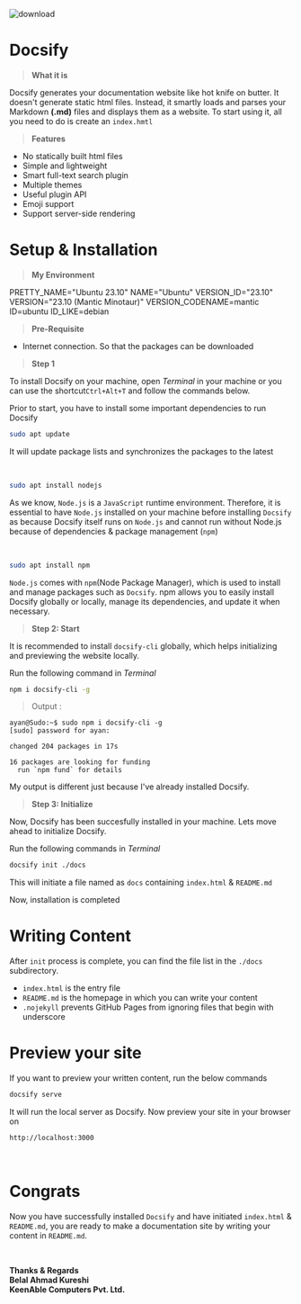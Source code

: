 ![download](https://github.com/ayanfosteringlinux/StuFFs/assets/153751979/fa219eb8-f8b0-4b3f-843a-8f0ac588848b)

# **Docsify**

>**What it is**

Docsify generates your documentation website like hot knife on butter. It doesn't generate static html files. Instead, it smartly loads and parses your Markdown **(.md)** files and displays them as a website. To start using it, all you need to do is create an ```index.hmtl```

>**Features**

* No statically built html files
* Simple and lightweight
* Smart full-text search plugin
* Multiple themes
* Useful plugin API
* Emoji support
* Support server-side rendering

# **Setup & Installation**

> **My Environment**

PRETTY_NAME="Ubuntu 23.10"
NAME="Ubuntu"
VERSION_ID="23.10"
VERSION="23.10 (Mantic Minotaur)"
VERSION_CODENAME=mantic
ID=ubuntu
ID_LIKE=debian

> **Pre-Requisite**

* Internet connection. So that the packages can be downloaded


>**Step 1**

To install Docsify on your machine, open *Terminal* in your machine or you can use the shortcut```Ctrl+Alt+T``` and follow the commands below.

Prior to start, you have to install some important dependencies to run Docsify

```bash
sudo apt update
```
It will update package lists and synchronizes the packages to the latest

<br>

```bash
sudo apt install nodejs
```
As we know, ```Node.js``` is a ```JavaScript``` runtime environment. Therefore, it is essential to have ```Node.js``` installed on your machine before installing ```Docsify``` as because Docsify itself runs on ```Node.js``` and cannot run without Node.js because of dependencies & package management (```npm```)

<br>

```bash
sudo apt install npm
```
```Node.js``` comes with ```npm```(Node Package Manager), which is used to install and manage packages such as ```Docsify```. npm allows you to easily install Docsify globally or locally, manage its dependencies, and update it when necessary.

>**Step 2: Start**

It is recommended to install ```docsify-cli``` globally, which helps initializing and previewing the website locally.

Run the following command in *Terminal*

```bash
npm i docsify-cli -g
```
>Output :

```
ayan@Sudo:~$ sudo npm i docsify-cli -g
[sudo] password for ayan: 

changed 204 packages in 17s

16 packages are looking for funding
  run `npm fund` for details
  ```
  My output is different just because I've already installed Docsify.

>**Step 3: Initialize**

Now, Docsify has been succesfully installed in your machine. Lets move ahead to initialize Docsify.

Run the following commands in *Terminal*

```bash
docsify init ./docs
```
This will initiate a file named as ```docs``` containing ```index.html``` & ```README.md```

Now, installation is completed

# **Writing Content**

After ```init``` process is complete, you can find the file list in the ```./docs```
subdirectory.

* ```index.html``` is the entry file
* ```README.md``` is the homepage in which you can write your content
* ```.nojekyll``` prevents GitHub Pages from ignoring files that begin with underscore

# **Preview your site**

If you want to preview your written content, run the below commands

```bash
docsify serve
```
It will run the local server as Docsify. Now preview your site in your browser on
```bash
http://localhost:3000
```
<br>

# **Congrats** 

Now you have successfully installed ```Docsify``` and have initiated ```index.html``` & ```README.md```, you are ready to make a documentation site by writing your content in ```README.md```.

<br>

**Thanks & Regards <br>
Belal Ahmad Kureshi <br>
KeenAble Computers Pvt. Ltd.**

